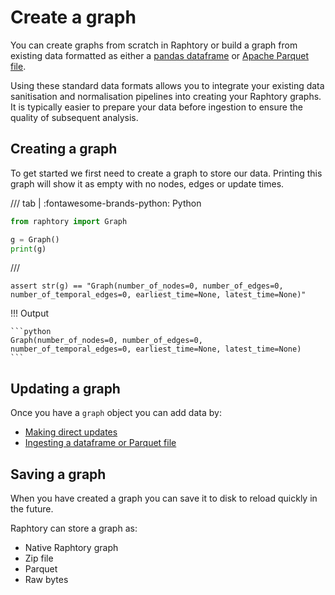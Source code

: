 # Create a graph

You can create graphs from scratch in Raphtory or build a graph from existing data formatted as either a [pandas dataframe](https://pandas.pydata.org/docs/reference/frame.html#dataframe) or [Apache Parquet file](https://parquet.apache.org/).

Using these standard data formats allows you to integrate your existing data sanitisation and normalisation pipelines into creating your Raphtory graphs. It is typically easier to prepare your data before ingestion to ensure the quality of subsequent analysis.

## Creating a graph

To get started we first need to create a graph to store our data. Printing this graph will show it as empty with no nodes, edges or update times.

/// tab | :fontawesome-brands-python: Python
```python
from raphtory import Graph

g = Graph()
print(g)
```
///

```{.python continuation hide}
assert str(g) == "Graph(number_of_nodes=0, number_of_edges=0, number_of_temporal_edges=0, earliest_time=None, latest_time=None)"
```

!!! Output

    ```python
    Graph(number_of_nodes=0, number_of_edges=0, number_of_temporal_edges=0, earliest_time=None, latest_time=None)
    ```

## Updating a graph

Once you have a `graph` object you can add data by:

- [Making direct updates](./2_direct-updates.md)
- [Ingesting a dataframe or Parquet file](./3_dataframes.md)

## Saving a graph

When you have created a graph you can save it to disk to reload quickly in the future.

Raphtory can store a graph as:

- Native Raphtory graph
- Zip file
- Parquet
- Raw bytes
